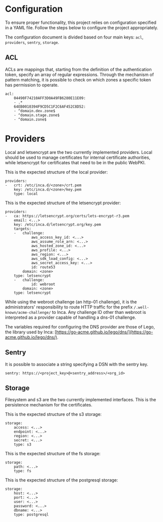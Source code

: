# Configuration

To ensure proper functionality, this project relies on configuration specified in a YAML file. Follow the steps below to configure the project appropriately.

The configuration document is divided based on four main keys: `acl`, `providers`, `sentry`, `storage`.

## ACL

ACLs are mappings that, starting from the definition of the authentication token, specify an array of regular expressions. Through the mechanism of pattern matching, it is possible to check on which zones a specific token has permission to operate.

```
acl:
    04490F74210AFF3D0A49FB6280E11E09:
    - .*
    64EB0010394F9CD5C1F2C6AF452C8D52:
    - ^domain.dev.zone$
    - ^domain.stage.zone$
    - ^domain.zone$
```

# Providers

Local and letsencrypt are the two currently implemented providers. Local should be used to manage certificates for internal certificate authorities, while letsencrypt for certificates that need to be in the public WebPKI.

This is the expected structure of the local provider:

```
providers:
-   crt: /etc/inca.d/<zone>/crt.pem
    key: /etc/inca.d/<zone>/key.pem
    type: local
```

This is the expected structure of the letsencrypt provider:

```
providers:
-   ca: https://letsencrypt.org/certs/lets-encrypt-r3.pem
    email: <...>
    key: /etc/inca.d/letsencrypt.org/key.pem
    targets:
    -   challenge:
            aws_access_key_id: <...>
            aws_assume_role_arn: <...>
            aws_hosted_zone_id: <...>
            aws_profile: <...>
            aws_region: <...>
            aws_sdk_load_config: <...>
            aws_secret_access_key: <...>
            id: route53
        domain: <zone>
    type: letsencrypt
    -   challenge:
            id: webroot
        domain: <zone>
    type: letsencrypt
```

While using the webroot challenge (an http-01 challenge), it is the administrators' responsibility to route HTTP traffic for the prefix `/.well-known/acme-challenge/` to Inca.
Any challenge ID other than webroot is interpreted as a provider capable of handling a dns-01 challenge.

The variables required for configuring the DNS provider are those of Lego, the library used by Inca: [https://go-acme.github.io/lego/dns/](https://go-acme.github.io/lego/dns/).

## Sentry

It is possible to associate a string specifying a DSN with the sentry key.

```
sentry: https://<project_key>@<sentry_address>/<org_id>
```

## Storage

Filesystem and s3 are the two currently implemented interfaces. This is the persistence mechanism for the certificates.

This is the expected structure of the s3 storage:

```
storage:
    access: <...>
    endpoint: <...>
    region: <...>
    secret: <...>
    type: s3
```

This is the expected structure of the fs storage:

```
storage:
    path: <...>
    type: fs
```

This is the expected structure of the postgresql storage:

```
storage:
    host: <...>
    port: <...>
    user: <...>
    password: <...>
    dbname: <...>
    type: postgresql
```
